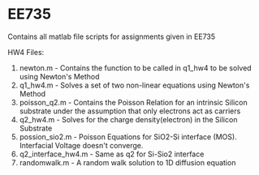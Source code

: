 # EE735
Contains all matlab file scripts for assignments given in EE735

HW4 Files:
1) newton.m - Contains the function to be called in q1_hw4 to be solved using Newton's Method
2) q1_hw4.m - Solves a set of two non-linear equations using Newton's Method
3) poisson_q2.m - Contains the Poisson Relation for an intrinsic Silicon substrate under the assumption that only electrons act as carriers
4) q2_hw4.m - Solves for the charge density(electron) in the Silicon Substrate
5) possion_sio2.m - Poisson Equations for SiO2-Si interface (MOS). Interfacial Voltage doesn't converge.
6) q2_interface_hw4.m - Same as q2 for Si-Sio2 interface
7) randomwalk.m - A random walk solution to 1D diffusion equation
